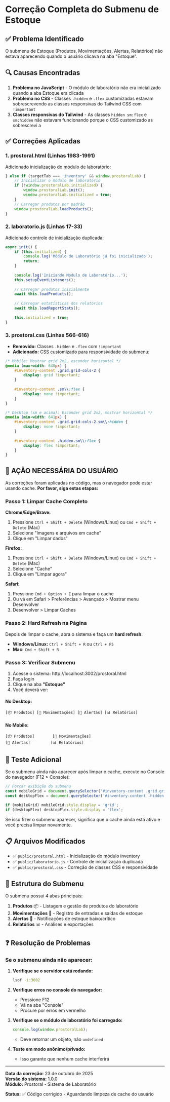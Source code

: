 # Correção Completa do Submenu de Estoque

## ✅ Problema Identificado

O submenu de Estoque (Produtos, Movimentações, Alertas, Relatórios) não estava aparecendo quando o usuário clicava na aba "Estoque".

## 🔍 Causas Encontradas

1. **Problema no JavaScript** - O módulo de laboratório não era inicializado quando a aba Estoque era clicada
2. **Problema no CSS** - Classes `.hidden` e `.flex` customizadas estavam sobrescrevendo as classes responsivas do Tailwind CSS com `!important`
3. **Classes responsivas do Tailwind** - As classes `hidden sm:flex` e `sm:hidden` não estavam funcionando porque o CSS customizado as sobrescrevi a

## ✅ Correções Aplicadas

### 1. prostoral.html (Linhas 1983-1991)
Adicionado inicialização do módulo de laboratório:

```javascript
} else if (targetTab === 'inventory' && window.prostoralLab) {
    // Inicializar o módulo de laboratório
    if (!window.prostoralLab.initialized) {
        window.prostoralLab.init();
        window.prostoralLab.initialized = true;
    }
    // Carregar produtos por padrão
    window.prostoralLab.loadProducts();
}
```

### 2. laboratorio.js (Linhas 17-33)
Adicionado controle de inicialização duplicada:

```javascript
async init() {
    if (this.initialized) {
        console.log('Módulo de Laboratório já foi inicializado');
        return;
    }
    
    console.log('Iniciando Módulo de Laboratório...');
    this.setupEventListeners();
    
    // Carregar produtos inicialmente
    await this.loadProducts();
    
    // Carregar estatísticas dos relatórios
    await this.loadReportStats();
    
    this.initialized = true;
}
```

### 3. prostoral.css (Linhas 566-616)
- **Removido:** Classes `.hidden` e `.flex` com `!important`
- **Adicionado:** CSS customizado para responsividade do submenu:

```css
/* Mobile: Mostrar grid 2x2, esconder horizontal */
@media (max-width: 640px) {
    #inventory-content .grid.grid-cols-2 {
        display: grid !important;
    }
    
    #inventory-content .sm\\:flex {
        display: none !important;
    }
}

/* Desktop (sm e acima): Esconder grid 2x2, mostrar horizontal */
@media (min-width: 641px) {
    #inventory-content .grid.grid-cols-2.sm\\:hidden {
        display: none !important;
    }
    
    #inventory-content .hidden.sm\\:flex {
        display: flex !important;
    }
}
```

## 🚨 AÇÃO NECESSÁRIA DO USUÁRIO

As correções foram aplicadas no código, mas o navegador pode estar usando cache. **Por favor, siga estas etapas:**

### Passo 1: Limpar Cache Completo

**Chrome/Edge/Brave:**
1. Pressione `Ctrl + Shift + Delete` (Windows/Linux) ou `Cmd + Shift + Delete` (Mac)
2. Selecione "Imagens e arquivos em cache"
3. Clique em "Limpar dados"

**Firefox:**
1. Pressione `Ctrl + Shift + Delete` (Windows/Linux) ou `Cmd + Shift + Delete` (Mac)
2. Selecione "Cache"
3. Clique em "Limpar agora"

**Safari:**
1. Pressione `Cmd + Option + E` para limpar o cache
2. Ou vá em Safari > Preferências > Avançado > Mostrar menu Desenvolver
3. Desenvolver > Limpar Caches

### Passo 2: Hard Refresh na Página

Depois de limpar o cache, abra o sistema e faça um **hard refresh**:

- **Windows/Linux:** `Ctrl + Shift + R` ou `Ctrl + F5`
- **Mac:** `Cmd + Shift + R`

### Passo 3: Verificar Submenu

1. Acesse o sistema: http://localhost:3002/prostoral.html
2. Faça login
3. Clique na aba **"Estoque"**
4. Você deverá ver:

#### No Desktop:
```
[📦 Produtos] [🔄 Movimentações] [🔔 Alertas] [📊 Relatórios]
```

#### No Mobile:
```
[📦 Produtos]        [🔄 Movimentações]
[🔔 Alertas]         [📊 Relatórios]
```

## 🧪 Teste Adicional

Se o submenu ainda não aparecer após limpar o cache, execute no Console do navegador (F12 > Console):

```javascript
// Forçar exibição do submenu
const mobileGrid = document.querySelector('#inventory-content .grid.grid-cols-2');
const desktopFlex = document.querySelector('#inventory-content .hidden.sm\\:flex');

if (mobileGrid) mobileGrid.style.display = 'grid';
if (desktopFlex) desktopFlex.style.display = 'flex';
```

Se isso fizer o submenu aparecer, significa que o cache ainda está ativo e você precisa limpar novamente.

## 📋 Arquivos Modificados

- ✅ `public/prostoral.html` - Inicialização do módulo inventory
- ✅ `public/laboratorio.js` - Controle de inicialização duplicada  
- ✅ `public/prostoral.css` - Correção de classes CSS e responsividade

## 🎯 Estrutura do Submenu

O submenu possui 4 abas principais:

1. **Produtos** 📦 - Listagem e gestão de produtos do laboratório
2. **Movimentações** 🔄 - Registro de entradas e saídas de estoque
3. **Alertas** 🔔 - Notificações de estoque baixo/crítico
4. **Relatórios** 📊 - Análises e exportações

## ❓ Resolução de Problemas

### Se o submenu ainda não aparecer:

1. **Verifique se o servidor está rodando:**
   ```bash
   lsof -i:3002
   ```

2. **Verifique erros no console do navegador:**
   - Pressione F12
   - Vá na aba "Console"
   - Procure por erros em vermelho

3. **Verifique se o módulo de laboratório foi carregado:**
   ```javascript
   console.log(window.prostoralLab);
   ```
   - Deve retornar um objeto, não `undefined`

4. **Teste em modo anônimo/privado:**
   - Isso garante que nenhum cache interferirá

---

**Data da correção:** 23 de outubro de 2025  
**Versão do sistema:** 1.0.0  
**Módulo:** Prostoral - Sistema de Laboratório

**Status:** ✅ Código corrigido - Aguardando limpeza de cache do usuário

